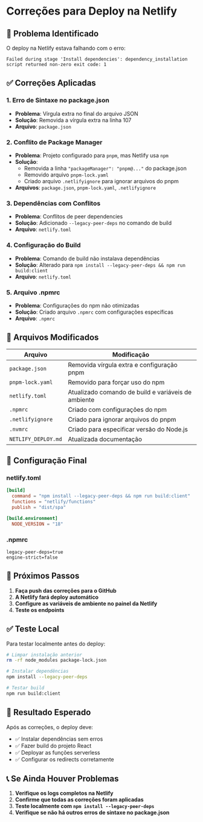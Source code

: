 # Correções para Deploy na Netlify

## 🐛 Problema Identificado

O deploy na Netlify estava falhando com o erro:
```
Failed during stage 'Install dependencies': dependency_installation script returned non-zero exit code: 1
```

## ✅ Correções Aplicadas

### 1. Erro de Sintaxe no package.json
- **Problema**: Vírgula extra no final do arquivo JSON
- **Solução**: Removida a vírgula extra na linha 107
- **Arquivo**: `package.json`

### 2. Conflito de Package Manager
- **Problema**: Projeto configurado para `pnpm`, mas Netlify usa `npm`
- **Solução**: 
  - Removida a linha `"packageManager": "pnpm@..."` do package.json
  - Removido arquivo `pnpm-lock.yaml`
  - Criado arquivo `.netlifyignore` para ignorar arquivos do pnpm
- **Arquivos**: `package.json`, `pnpm-lock.yaml`, `.netlifyignore`

### 3. Dependências com Conflitos
- **Problema**: Conflitos de peer dependencies
- **Solução**: Adicionado `--legacy-peer-deps` no comando de build
- **Arquivo**: `netlify.toml`

### 4. Configuração do Build
- **Problema**: Comando de build não instalava dependências
- **Solução**: Alterado para `npm install --legacy-peer-deps && npm run build:client`
- **Arquivo**: `netlify.toml`

### 5. Arquivo .npmrc
- **Problema**: Configurações do npm não otimizadas
- **Solução**: Criado arquivo `.npmrc` com configurações específicas
- **Arquivo**: `.npmrc`

## 📁 Arquivos Modificados

| Arquivo | Modificação |
|---------|-------------|
| `package.json` | Removida vírgula extra e configuração pnpm |
| `pnpm-lock.yaml` | Removido para forçar uso do npm |
| `netlify.toml` | Atualizado comando de build e variáveis de ambiente |
| `.npmrc` | Criado com configurações do npm |
| `.netlifyignore` | Criado para ignorar arquivos do pnpm |
| `.nvmrc` | Criado para especificar versão do Node.js |
| `NETLIFY_DEPLOY.md` | Atualizada documentação |

## 🔧 Configuração Final

### netlify.toml
```toml
[build]
  command = "npm install --legacy-peer-deps && npm run build:client"
  functions = "netlify/functions"
  publish = "dist/spa"

[build.environment]
  NODE_VERSION = "18"
```

### .npmrc
```
legacy-peer-deps=true
engine-strict=false
```

## 🚀 Próximos Passos

1. **Faça push das correções para o GitHub**
2. **A Netlify fará deploy automático**
3. **Configure as variáveis de ambiente no painel da Netlify**
4. **Teste os endpoints**

## ✅ Teste Local

Para testar localmente antes do deploy:

```bash
# Limpar instalação anterior
rm -rf node_modules package-lock.json

# Instalar dependências
npm install --legacy-peer-deps

# Testar build
npm run build:client
```

## 🎯 Resultado Esperado

Após as correções, o deploy deve:
- ✅ Instalar dependências sem erros
- ✅ Fazer build do projeto React
- ✅ Deployar as funções serverless
- ✅ Configurar os redirects corretamente

## 📞 Se Ainda Houver Problemas

1. **Verifique os logs completos na Netlify**
2. **Confirme que todas as correções foram aplicadas**
3. **Teste localmente com `npm install --legacy-peer-deps`**
4. **Verifique se não há outros erros de sintaxe no package.json**
